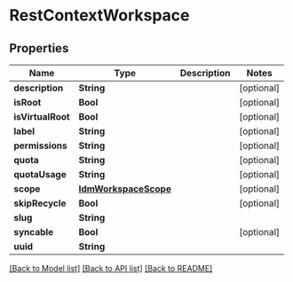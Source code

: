 # RestContextWorkspace

## Properties
Name | Type | Description | Notes
------------ | ------------- | ------------- | -------------
**description** | **String** |  | [optional] 
**isRoot** | **Bool** |  | [optional] 
**isVirtualRoot** | **Bool** |  | [optional] 
**label** | **String** |  | [optional] 
**permissions** | **String** |  | [optional] 
**quota** | **String** |  | [optional] 
**quotaUsage** | **String** |  | [optional] 
**scope** | [**IdmWorkspaceScope**](IdmWorkspaceScope.md) |  | [optional] 
**skipRecycle** | **Bool** |  | [optional] 
**slug** | **String** |  | 
**syncable** | **Bool** |  | [optional] 
**uuid** | **String** |  | 

[[Back to Model list]](../README.md#documentation-for-models) [[Back to API list]](../README.md#documentation-for-api-endpoints) [[Back to README]](../README.md)



